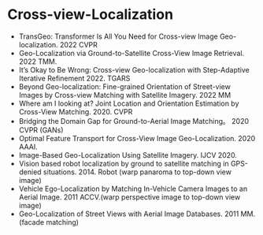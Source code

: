 # Cross-view-Localization

- TransGeo: Transformer Is All You Need for Cross-view Image Geo-localization. 2022 CVPR
- Geo-Localization via Ground-to-Satellite Cross-View Image Retrieval. 2022 TMM.
- It’s Okay to Be Wrong: Cross-view Geo-localization with Step-Adaptive Iterative Refinement 2022. TGARS
- Beyond Geo-localization: Fine-grained Orientation of Street-view Images by Cross-view Matching with Satellite Imagery. 2022 MM
- Where am I looking at? Joint Location and Orientation Estimation by Cross-View Matching. 2020. CVPR
- Bridging the Domain Gap for Ground-to-Aerial Image Matching。 2020 CVPR (GANs)
- Optimal Feature Transport for Cross-View Image Geo-Localization. 2020 AAAI.
- Image-Based Geo-Localization Using Satellite Imagery. IJCV 2020.
- Vision based robot localization by ground to satellite matching in GPS-denied situations. 2014. Robot (warp panaroma to top-down view image)
- Vehicle Ego-Localization by Matching In-Vehicle Camera Images to an Aerial Image. 2011 ACCV.(warp perspective image to top-down view image)
- Geo-Localization of Street Views with Aerial Image Databases. 2011 MM. (facade matching)

